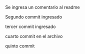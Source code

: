 Se ingresa un comentario al readme

Segundo commit ingresado

tercer commit ingresado

cuarto commit en el archivo

quinto commit